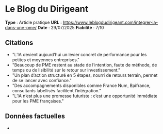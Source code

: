# Le Blog du Dirigeant

**Type** : Article pratique
**URL** : https://www.leblogdudirigeant.com/integrer-ia-dans-une-pme/
**Date** : 29/07/2025
**Fiabilité** : 7/10

## Citations

* "L’IA devient aujourd’hui un levier concret de performance pour les petites et moyennes entreprises."
* "Beaucoup de PME restent au stade de l’intention, faute de méthode, de temps ou de lisibilité sur le retour sur investissement."
* "Un plan d’action structuré en 5 étapes, nourri de retours terrain, permet de se lancer avec confiance."
* "Des accompagnements disponibles comme France Num, Bpifrance, consultants labellisés facilitent l’intégration."
* "L’IA n’est plus une promesse futuriste : c’est une opportunité immédiate pour les PME françaises."

## Données factuelles

- 
